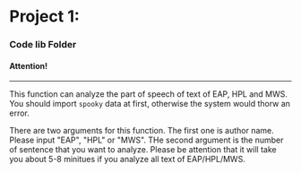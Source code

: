 # Project 1: 
### Code lib Folder

#### Attention!
***

This function can analyze the part of speech of text of EAP, HPL and MWS.
You should import `spooky` data at first, otherwise the system would thorw an error.

There are two arguments for this function.
The first one is author name. Please input "EAP", "HPL" or "MWS".
THe second argument is the number of sentence that you want to analyze. Please be attention that it will take you about 5-8 minitues if you analyze all text of EAP/HPL/MWS.




